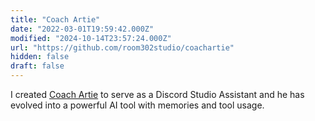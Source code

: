 ```yaml
---
title: "Coach Artie"
date: "2022-03-01T19:59:42.000Z"
modified: "2024-10-14T23:57:24.000Z"
url: "https://github.com/room302studio/coachartie"
hidden: false
draft: false
---
```

I created [Coach Artie](https://coachartiebot.com) to serve as a Discord Studio Assistant and he has evolved into a powerful AI tool with memories and tool usage.